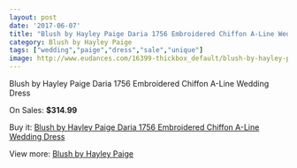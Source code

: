 ```yaml
---
layout: post
date: '2017-06-07'
title: "Blush by Hayley Paige Daria 1756 Embroidered Chiffon A-Line Wedding Dress"
category: Blush by Hayley Paige
tags: ["wedding","paige","dress","sale","unique"]
image: http://www.eudances.com/16399-thickbox_default/blush-by-hayley-paige-daria-1756-embroidered-chiffon-a-line-wedding-dress.jpg
---
```

Blush by Hayley Paige Daria 1756 Embroidered Chiffon A-Line Wedding Dress

On Sales: **$314.99**
<a href="https://www.eudances.com/en/blush-by-hayley-paige/4830-blush-by-hayley-paige-daria-1756-embroidered-chiffon-a-line-wedding-dress.html"><amp-img layout="responsive" width="600" height="600" src="//www.eudances.com/16399-thickbox_default/blush-by-hayley-paige-daria-1756-embroidered-chiffon-a-line-wedding-dress.jpg" alt="Blush by Hayley Paige Daria 1756 Embroidered Chiffon A-Line Wedding Dress 0" /></a>
<a href="https://www.eudances.com/en/blush-by-hayley-paige/4830-blush-by-hayley-paige-daria-1756-embroidered-chiffon-a-line-wedding-dress.html"><amp-img layout="responsive" width="600" height="600" src="//www.eudances.com/16401-thickbox_default/blush-by-hayley-paige-daria-1756-embroidered-chiffon-a-line-wedding-dress.jpg" alt="Blush by Hayley Paige Daria 1756 Embroidered Chiffon A-Line Wedding Dress 1" /></a>
<a href="https://www.eudances.com/en/blush-by-hayley-paige/4830-blush-by-hayley-paige-daria-1756-embroidered-chiffon-a-line-wedding-dress.html"><amp-img layout="responsive" width="600" height="600" src="//www.eudances.com/16400-thickbox_default/blush-by-hayley-paige-daria-1756-embroidered-chiffon-a-line-wedding-dress.jpg" alt="Blush by Hayley Paige Daria 1756 Embroidered Chiffon A-Line Wedding Dress 2" /></a>

Buy it: [Blush by Hayley Paige Daria 1756 Embroidered Chiffon A-Line Wedding Dress](https://www.eudances.com/en/blush-by-hayley-paige/4830-blush-by-hayley-paige-daria-1756-embroidered-chiffon-a-line-wedding-dress.html "Blush by Hayley Paige Daria 1756 Embroidered Chiffon A-Line Wedding Dress")

View more: [Blush by Hayley Paige](https://www.eudances.com/en/90-blush-by-hayley-paige "Blush by Hayley Paige")